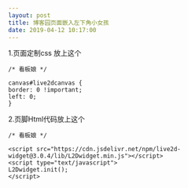 ```yaml
---
layout: post
title: 博客园页面嵌入左下角小女孩
date: 2019-04-12 10:17:00
---
```

1.页面定制css 放上这个
```
/* 看板娘 */

canvas#live2dcanvas {
border: 0 !important;
left: 0;
}
```

2.页脚Html代码放上这个 
```
/* 看板娘 */

<script src="https://cdn.jsdelivr.net/npm/live2d-widget@3.0.4/lib/L2Dwidget.min.js"></script>
<script type="text/javascript">
L2Dwidget.init();
</script>
```
